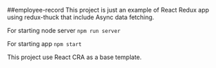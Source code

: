 ##employee-record
This project is just an example of React Redux app using redux-thuck that include Async data fetching.

For starting node server
```npm run server```

For starting app
```npm start```

This project use React CRA as a base template.